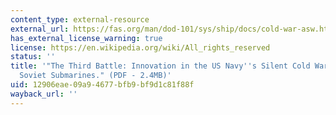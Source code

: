 ```yaml
---
content_type: external-resource
external_url: https://fas.org/man/dod-101/sys/ship/docs/cold-war-asw.htm
has_external_license_warning: true
license: https://en.wikipedia.org/wiki/All_rights_reserved
status: ''
title: '"The Third Battle: Innovation in the US Navy''s Silent Cold War Struggle with
  Soviet Submarines." (PDF - 2.4MB)'
uid: 12906eae-09a9-4677-bfb9-bf9d1c81f88f
wayback_url: ''
---
```

